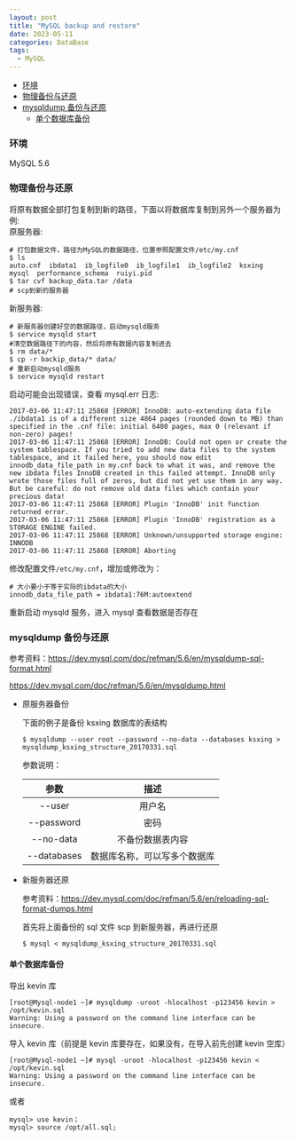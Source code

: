 ```yaml
---
layout: post
title: "MySQL backup and restore"
date: 2023-05-11
categories: DataBase
tags:
  - MySQL
---
```


- [环境](#环境)
- [物理备份与还原](#物理备份与还原)
- [mysqldump 备份与还原](#mysqldump-备份与还原)
  - [单个数据库备份](#单个数据库备份)

### 环境

MySQL 5.6

### 物理备份与还原

将原有数据全部打包复制到新的路径，下面以将数据库复制到另外一个服务器为例:  
原服务器:

```shell
# 打包数据文件，路径为MySQL的数据路径，位置参照配置文件/etc/my.cnf
$ ls
auto.cnf  ibdata1  ib_logfile0  ib_logfile1  ib_logfile2  ksxing  mysql  performance_schema  ruiyi.pid
$ tar cvf backup_data.tar /data
# scp到新的服务器
```

新服务器:

```shell
# 新服务器创建好空的数据路径，启动mysqld服务
$ service mysqld start
#清空数据路径下的内容，然后将原有数据内容复制进去
$ rm data/*
$ cp -r backip_data/* data/
# 重新启动mysqld服务
$ service mysqld restart
```

启动可能会出现错误，查看 mysql.err 日志:

```text
2017-03-06 11:47:11 25868 [ERROR] InnoDB: auto-extending data file ./ibdata1 is of a different size 4864 pages (rounded down to MB) than specified in the .cnf file: initial 6400 pages, max 0 (relevant if non-zero) pages!
2017-03-06 11:47:11 25868 [ERROR] InnoDB: Could not open or create the system tablespace. If you tried to add new data files to the system tablespace, and it failed here, you should now edit innodb_data_file_path in my.cnf back to what it was, and remove the new ibdata files InnoDB created in this failed attempt. InnoDB only wrote those files full of zeros, but did not yet use them in any way. But be careful: do not remove old data files which contain your precious data!
2017-03-06 11:47:11 25868 [ERROR] Plugin 'InnoDB' init function returned error.
2017-03-06 11:47:11 25868 [ERROR] Plugin 'InnoDB' registration as a STORAGE ENGINE failed.
2017-03-06 11:47:11 25868 [ERROR] Unknown/unsupported storage engine: INNODB
2017-03-06 11:47:11 25868 [ERROR] Aborting
```

修改配置文件`/etc/my.cnf`，增加或修改为：

```text
# 大小要小于等于实际的ibdata的大小
innodb_data_file_path = ibdata1:76M:autoextend
```

重新启动 mysqld 服务，进入 mysql 查看数据是否存在

### mysqldump 备份与还原

参考资料：<https://dev.mysql.com/doc/refman/5.6/en/mysqldump-sql-format.html>

<https://dev.mysql.com/doc/refman/5.6/en/mysqldump.html>

- 原服务器备份

  下面的例子是备份 ksxing 数据库的表结构

  ```shell
  $ mysqldump --user root --password --no-data --databases ksxing > mysqldump_ksxing_structure_20170331.sql
  ```

  参数说明：

  |    参数     |             描述             |
  | :---------: | :--------------------------: |
  |   --user    |            用户名            |
  | --password  |             密码             |
  |  --no-data  |       不备份数据表内容       |
  | --databases | 数据库名称，可以写多个数据库 |

- 新服务器还原

  参考资料：<https://dev.mysql.com/doc/refman/5.6/en/reloading-sql-format-dumps.html>

  首先将上面备份的 sql 文件 scp 到新服务器，再进行还原

  ```shell
  $ mysql < mysqldump_ksxing_structure_20170331.sql
  ```

#### 单个数据库备份

导出 kevin 库

```shell
[root@Mysql-node1 ~]# mysqldump -uroot -hlocalhost -p123456 kevin > /opt/kevin.sql
Warning: Using a password on the command line interface can be insecure.
```

导入 kevin 库（前提是 kevin 库要存在，如果没有，在导入前先创建 kevin 空库）

```shell
[root@Mysql-node1 ~]# mysql -uroot -hlocalhost -p123456 kevin < /opt/kevin.sql
Warning: Using a password on the command line interface can be insecure.
```

或者

```shell
mysql> use kevin；
mysql> source /opt/all.sql;
```
